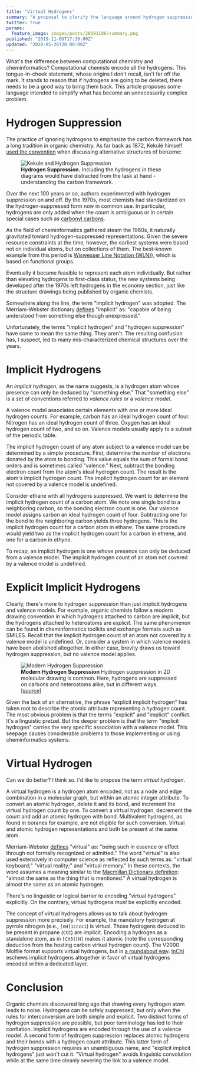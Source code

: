 ```yaml
---
title: "Virtual Hydrogens"
summary: "A proposal to clarify the language around hydrogen suppression."
twitter: true
params:
  feature_image: images/posts/20191106/summary.png
published: "2019-11-06T17:30:00Z"
updated: "2020-05-26T20:00:00Z"
---
```


What's the difference between computational chemistry and cheminformatics? Computational chemists encode all the hydrogens. This tongue-in-cheek statement, whose origins I don't recall, isn't far off the mark. It stands to reason that if hydrogens are going to be deleted, there needs to be a good way to bring them back. This article proposes some language intended to simplify what has become an unnecessarily complex problem.

# Hydrogen Suppression

The practice of ignoring hydrogens to emphasize the carbon framework has a long tradition in organic chemistry. As far back as 1872, Kekulé himself [used the convention](https://doi.org/10.1002/jlac.18721620110) when discussing alternative structures of benzene:

<figure>
  <img alt="Kekule and Hydrogen Suppression" src="/images/posts/20191106/kekule.png">
  <figcaption>
    <strong>Hydrogen Suppression.</strong> Including the hydrogens in these diagrams would have distracted from the task at hand - understanding the carbon framework.
  </figcaption>
</figure>

Over the next 100 years or so, authors experimented with hydrogen suppression on and off. By the 1970s, most chemists had standardized on the hydrogen-suppressed form now in common use. In particular, hydrogens are only added when the count is ambiguous or in certain special cases such as [carbonyl carbons](https://syntheticremarks.com/hiding-implicit-hydrogens-is-just-stupid/).

As the field of cheminformatics gathered steam the 1960s, it naturally gravitated toward hydrogen-suppressed representations. Given the severe resource constraints at the time, however, the earliest systems were based not on individual atoms, but on collections of them. The best-known example from this period is [Wiswesser Line Notation (WLN)](/articles/2007/07/20/everything-old-is-new-again-wiswesser-line-notation-wln/)), which is based on functional groups.

Eventually it became feasible to represent each atom individually. But rather than elevating hydrogens to first-class status, the new systems being developed after the 1970s left hydrogens in the economy section, just like the structure drawings being published by organic chemists.

Somewhere along the line, the term "implicit hydrogen" was adopted. The Merriam-Webster dictionary [defines](https://www.merriam-webster.com/dictionary/implicit) "implicit" as: "capable of being understood from something else though unexpressed."

Unfortunately, the terms "implicit hydrogen" and "hydrogen suppression" have come to mean the same thing. They aren't. The resulting confusion has, I suspect, led to many mis-characterized chemical structures over the years.

# Implicit Hydrogens

An *implicit hydrogen*, as the name suggests, is a hydrogen atom whose presence can only be deduced by "something else." That "something else" is a set of conventions referred to *valence rules* or a *valence model*.

A valence model associates certain elements with one or more ideal hydrogen counts. For example, carbon has an ideal hydrogen count of four. Nitrogen has an ideal hydrogen count of three. Oxygen has an ideal hydrogen count of two, and so on. Valence models usually apply to a subset of the periodic table.

The implicit hydrogen count of any atom subject to a valence model can be determined by a simple procedure. First, determine the number of electrons donated by the atom to bonding. This value equals the sum of formal bond orders and is sometimes called "valence." Next, subtract the bonding electron count from the atom's ideal hydrogen count. The result is the atom's implicit hydrogen count. The implicit hydrogen count for an element not covered by a valence model is undefined.

Consider ethane with all hydrogens suppressed. We want to determine the implicit hydrogen count of a carbon atom. We note one single bond to a neighboring carbon, so the bonding electron count is one. Our valence model assigns carbon an ideal hydrogen count of four. Subtracting one for the bond to the neighboring carbon yields three hydrogens. This is the implicit hydrogen count for a carbon atom in ethane. The same procedure would yield two as the implicit hydrogen count for a carbon in ethene, and one for a carbon in ethyne.

To recap, an implicit hydrogen is one whose presence can only be deduced from a valence model. The implicit hydrogen count of an atom not covered by a valence model is undefined.

# Explicit Implicit Hydrogens

Clearly, there's more to hydrogen suppression than just implicit hydrogens and valence models. For example, organic chemists follow a modern drawing convention in which hydrogens attached to carbon are implicit, but the hydrogens attached to heteroatoms are *explicit*. The same phenomenon can be found in cheminformatics toolkits and exchange formats such as SMILES. Recall that the implicit hydrogen count of an atom not covered by a valence model is undefined. Or, consider a system in which valence models have been abolished altogether. In either case, brevity draws us toward hydrogen suppression, but no valence model applies.

<figure>
  <img alt="Modern Hydrogen Suppression" src="/images/posts/20200518/modern-hydrogen-suppression.png">
  <figcaption>
    <strong>Modern Hydrogen Suppression</strong> Hydrogen suppression in 2D molecular drawing is common. Here, hydrogens are suppressed on carbons and heteroatoms alike, but in different ways. [<a href="https://doi.org/10.1021/acs.joc.0c00221">source</a>]
  </figcaption>
</figure>

Given the lack of an alternative, the phrase "explicit implicit hydrogen" has taken root to describe the atomic attribute representing a hydrogen count. The most obvious problem is that the terms "explicit" and "implicit" conflict. It's a linguistic pretzel. But the deeper problem is that the term "implicit hydrogen" carries the very specific association with a valence model. This seepage causes considerable problems to those implementing or using cheminformatics systems.

# Virtual Hydrogen

Can we do better? I think so. I'd like to propose the term *virtual hydrogen*.

A virtual hydrogen is a hydrogen atom encoded, not as a node and edge combination in a molecular graph, but within an atomic integer attribute. To convert an atomic hydrogen, delete it and its bond, and increment the virtual hydrogen count by one. To convert a virtual hydrogen, decrement the count and add an atomic hydrogen with bond. Multivalent hydrogens, as found in boranes for example, are not eligible for such conversion. Virtual and atomic hydrogen representations and both be present at the same atom.

Merriam-Webster [defines](https://www.merriam-webster.com/dictionary/virtual) "virtual" as: "being such in essence or effect through not formally recognized or admitted." The word "virtual" is also used extensively in computer science as reflected by such terms as: "virtual keyboard;" "virtual reality;" and "virtual memory." In these contexts, the word assumes a meaning similar to the [Macmillan Dictionary definition](https://www.macmillandictionary.com/us/dictionary/american/virtual): "almost the same as the thing that is mentioned." A virtual hydrogen is almost the same as an atomic hydrogen.

There's no linguistic or logical barrier to encoding "virtual hydrogens" explicitly. On the contrary, virtual hydrogens *must* be explicitly encoded.

The concept of virtual hydrogens allows us to talk about hydrogen suppression more precisely. For example, the mandatory hydrogen at pyrrole nitrogen (e.e., `[nH]1cccc1`) is virtual. Those hydrogens deduced to be present in propane (`CCC`) are implicit. Encoding a hydrogen as a standalone atom, as in `[CH3][H]` makes it atomic (note the corresponding deduction from the hosting carbon virtual hydrogen count). The V2000 Molfile format supports virtual hydrogens, but in [a roundabout way](/articles/2020/04/13/hydrogen-suppression-in-molfiles/). [InChI](https://www.inchi-trust.org) eschews implicit hydrogens altogether in favor of virtual hydrogens encoded within a dedicated layer.

# Conclusion

Organic chemists discovered long ago that drawing every hydrogen atom leads to noise. Hydrogens can be safely suppressed, but only when the rules for interconversion are both simple and explicit. Two distinct forms of hydrogen suppression are possible, but poor terminology has led to their conflation. Implicit hydrogens are encoded through the use of a valence model. A second form of hydrogen suppression replaces atomic hydrogens and their bonds with a hydrogen count attribute. This latter form of hydrogen suppression requires an unambiguous name, and "explicit implicit hydrogens" just won't cut it. "Virtual hydrogen" avoids linguistic convolution while at the same time cleanly severing the link to a valence model.